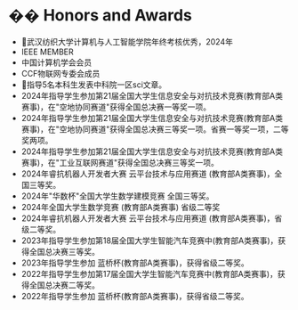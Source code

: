<span id="-honors-and-awards"></span>
# �� Honors and Awards
- 🎉武汉纺织大学计算机与人工智能学院年终考核优秀，2024年
- IEEE MEMBER
- 中国计算机学会会员
- CCF物联网专委会成员
- 🎉指导5名本科生发表中科院一区sci文章。
- 2024年指导学生参加第21届全国大学生信息安全与对抗技术竞赛(教育部A类赛事)，在"空地协同赛道"获得全国总决赛一等奖一项。
- 2024年指导学生参加第21届全国大学生信息安全与对抗技术竞赛(教育部A类赛事)，在"空地协同赛道"获得全国总决赛三等奖一项。省赛一等奖一项，二等奖两项。
- 2024年指导学生参加第21届全国大学生信息安全与对抗技术竞赛(教育部A类赛事)，在"工业互联网赛道"获得全国总决赛三等奖一项。
- 2024年睿抗机器人开发者大赛 云平台技术与应用赛道 (教育部A类赛事)，全国三等奖。
- 2024年"华数杯"全国大学生数学建模竞赛 全国三等奖。
- 2024年全国大学生数学竞赛 (教育部A类赛事) 省级二等奖
- 2024年睿抗机器人开发者大赛 云平台技术与应用赛道 (教育部A类赛事)，省级二等奖。
- 2023年指导学生参加第18届全国大学生智能汽车竞赛中(教育部A类赛事)，获得全国总决赛三等奖。
- 2023年指导学生参加 蓝桥杯(教育部A类赛事)，获得省级二等奖。
- 2022年指导学生参加第17届全国大学生智能汽车竞赛中(教育部A类赛事)，获得全国总决赛二等奖。
- 2022年指导学生参加 蓝桥杯(教育部A类赛事)，获得省级二等奖。
